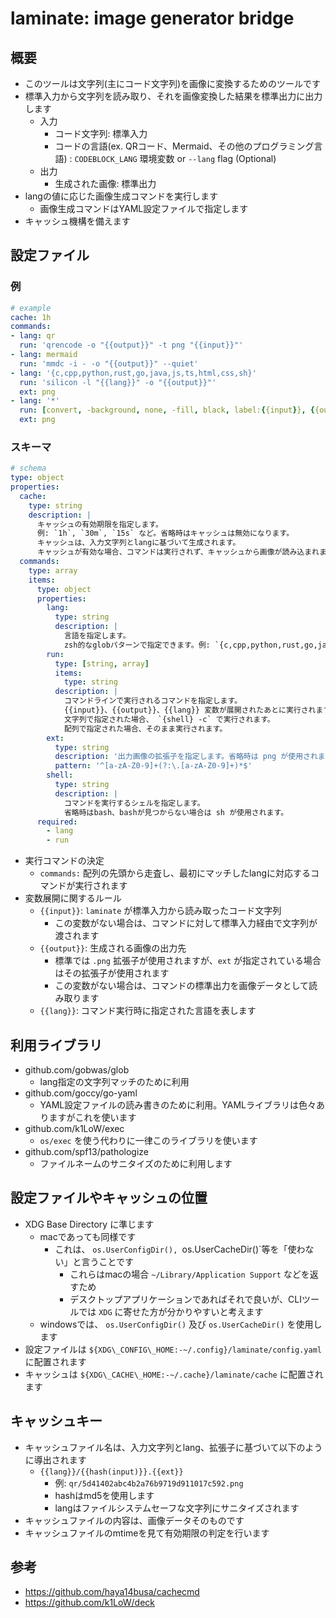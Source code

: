 # laminate: image generator bridge

## 概要

- このツールは文字列(主にコード文字列)を画像に変換するためのツールです
- 標準入力から文字列を読み取り、それを画像変換した結果を標準出力に出力します
    - 入力
        - コード文字列: 標準入力
        - コードの言語(ex. QRコード、Mermaid、その他のプログラミング言語) : `CODEBLOCK_LANG` 環境変数 or `--lang` flag (Optional)
    - 出力
        - 生成された画像: 標準出力
- langの値に応じた画像生成コマンドを実行します
    - 画像生成コマンドはYAML設定ファイルで指定します
- キャッシュ機構を備えます


## 設定ファイル

### 例

```yaml
# example
cache: 1h
commands:
- lang: qr
  run: 'qrencode -o "{{output}}" -t png "{{input}}"'
- lang: mermaid
  run: 'mmdc -i - -o "{{output}}" --quiet'
- lang: '{c,cpp,python,rust,go,java,js,ts,html,css,sh}'
  run: 'silicon -l "{{lang}}" -o "{{output}}"'
  ext: png
- lang: '*'
  run: [convert, -background, none, -fill, black, label:{{input}}, {{output}}]
  ext: png
```

### スキーマ

```yaml
# schema
type: object
properties:
  cache:
    type: string
    description: |
      キャッシュの有効期限を指定します。
      例: `1h`, `30m`, `15s` など。省略時はキャッシュは無効になります。
      キャッシュは、入力文字列とlangに基づいて生成されます。
      キャッシュが有効な場合、コマンドは実行されず、キャッシュから画像が読み込まれます。
  commands:
    type: array
    items:
      type: object
      properties:
        lang:
          type: string
          description: |
            言語を指定します。
            zsh的なglobパターンで指定できます。例: `{c,cpp,python,rust,go,java,js,ts,html,css,sh}`, `*`
        run:
          type: [string, array]
          items:
            type: string
          description: |
            コマンドラインで実行されるコマンドを指定します。
            {{input}}、{{output}}、{{lang}} 変数が展開されたあとに実行されます。
            文字列で指定された場合、 `{shell} -c` で実行されます。
            配列で指定された場合、そのまま実行されます。
        ext:
          type: string
          description: '出力画像の拡張子を指定します。省略時は png が使用されます。'
          pattern: '^[a-zA-Z0-9]+(?:\.[a-zA-Z0-9]+)*$'
        shell:
          type: string
          description: |
            コマンドを実行するシェルを指定します。
            省略時はbash、bashが見つからない場合は sh が使用されます。
      required:
        - lang
        - run

```

- 実行コマンドの決定
    - `commands:` 配列の先頭から走査し、最初にマッチしたlangに対応するコマンドが実行されます
- 変数展開に関するルール
    - `{{input}}`: `laminate` が標準入力から読み取ったコード文字列
        - この変数がない場合は、コマンドに対して標準入力経由で文字列が渡されます
    - `{{output}}`: 生成される画像の出力先
        - 標準では `.png` 拡張子が使用されますが、`ext` が指定されている場合はその拡張子が使用されます
        - この変数がない場合は、コマンドの標準出力を画像データとして読み取ります
    - `{{lang}}`: コマンド実行時に指定された言語を表します

## 利用ライブラリ
- github.com/gobwas/glob
    - lang指定の文字列マッチのために利用
- github.com/goccy/go-yaml
    - YAML設定ファイルの読み書きのために利用。YAMLライブラリは色々ありますがこれを使います
- github.com/k1LoW/exec
    - `os/exec` を使う代わりに一律このライブラリを使います
- github.com/spf13/pathologize
    - ファイルネームのサニタイズのために利用します

## 設定ファイルやキャッシュの位置
- XDG Base Directory に準じます
    - macであっても同様です
        - これは、 `os.UserConfigDir(), `os.UserCacheDir()`等を「使わない」と言うことです
            - これらはmacの場合 `~/Library/Application Support` などを返すため
            - デスクトップアプリケーションであればそれで良いが、CLIツールでは `XDG` に寄せた方が分かりやすいと考えます
    - windowsでは、 `os.UserConfigDir()` 及び `os.UserCacheDir()` を使用します
- 設定ファイルは `${XDG\_CONFIG\_HOME:-~/.config}/laminate/config.yaml` に配置されます
- キャッシュは `${XDG\_CACHE\_HOME:-~/.cache}/laminate/cache` に配置されます

## キャッシュキー
- キャッシュファイル名は、入力文字列とlang、拡張子に基づいて以下のように導出されます
    - `{{lang}}/{{hash(input)}}.{{ext}}`
        - 例: `qr/5d41402abc4b2a76b9719d911017c592.png`
        - hashはmd5を使用します
        - langはファイルシステムセーフな文字列にサニタイズされます
- キャッシュファイルの内容は、画像データそのものです
- キャッシュファイルのmtimeを見て有効期限の判定を行います

## 参考
- <https://github.com/haya14busa/cachecmd>
- <https://github.com/k1LoW/deck>
